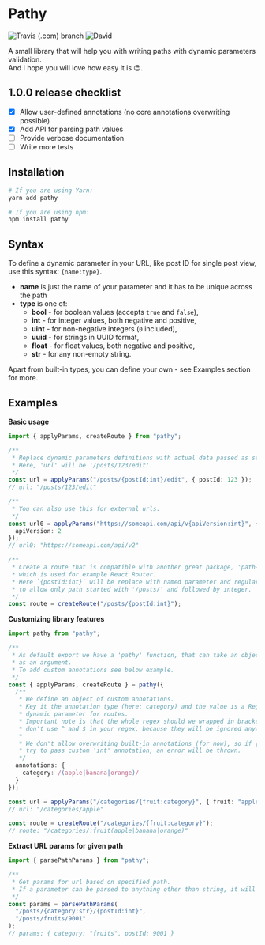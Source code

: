 # Pathy

![Travis (.com) branch](https://img.shields.io/travis/com/jedrzejginter/pathy/master.svg?style=flat-square)
![David](https://img.shields.io/david/jedrzejginter/pathy.svg?style=flat-square)

A small library that will help you with writing paths with dynamic parameters validation.\
And I hope you will love how easy it is 😍.

## 1.0.0 release checklist

- [x] Allow user-defined annotations (no core annotations overwriting possible)
- [x] Add API for parsing path values
- [ ] Provide verbose documentation
- [ ] Write more tests

## Installation

```bash
# If you are using Yarn:
yarn add pathy

# If you are using npm:
npm install pathy
```

## Syntax

To define a dynamic parameter in your URL, like post ID for single post view, use this syntax: `{name:type}`.

- **name** is just the name of your parameter and it has to be unique across the path
- **type** is one of:
  - **bool** - for boolean values (accepts `true` and `false`),
  - **int** - for integer values, both negative and positive,
  - **uint** - for non-negative integers (`0` included),
  - **uuid** - for strings in UUID format,
  - **float** - for float values, both negative and positive,
  - **str** - for any non-empty string.

Apart from built-in types, you can define your own - see Examples section for more.

## Examples

**Basic usage**

```ts
import { applyParams, createRoute } from "pathy";

/**
 * Replace dynamic parameters definitions with actual data passed as second parameter.
 * Here, 'url' will be '/posts/123/edit'.
 */
const url = applyParams("/posts/{postId:int}/edit", { postId: 123 });
// url: "/posts/123/edit"

/**
 * You can also use this for external urls.
 */
const url0 = applyParams("https://someapi.com/api/v{apiVersion:int}", {
  apiVersion: 2
});
// url0: "https://someapi.com/api/v2"

/**
 * Create a route that is compatible with another great package, 'path-to-regexp',
 * which is used for example React Router.
 * Here `{postId:int}` will be replace with named parameter and regular expression
 * to allow only path started with '/posts/' and followed by integer.
 */
const route = createRoute("/posts/{postId:int}");
```

**Customizing library features**

```ts
import pathy from "pathy";

/**
 * As default export we have a 'pathy' function, that can take an object of options
 * as an argument.
 * To add custom annotations see below example.
 */
const { applyParams, createRoute } = pathy({
  /**
   * We define an object of custom annotations.
   * Key it the annotation type (here: category) and the value is a RegExp that matches
   * dynamic parameter for routes.
   * Important note is that the whole regex should we wrapped in brackets. Also,
   * don't use ^ and $ in your regex, because they will be ignored anyway.
   *
   * We don't allow overwriting built-in annotations (for now), so if you would for example
   * try to pass custom 'int' annotation, an error will be thrown.
   */
  annotations: {
    category: /(apple|banana|orange)/
  }
});

const url = applyParams("/categories/{fruit:category}", { fruit: "apple" });
// url: "/categories/apple"

const route = createRoute("/categories/{fruit:category}");
// route: "/categories/:fruit(apple|banana|orange)"
```

**Extract URL params for given path**

```ts
import { parsePathParams } from "pathy";

/**
 * Get params for url based on specified path.
 * If a parameter can be parsed to anything other than string, it will be.
 */
const params = parsePathParams(
  "/posts/{category:str}/{postId:int}",
  "/posts/fruits/9001"
);
// params: { category: "fruits", postId: 9001 }
```
